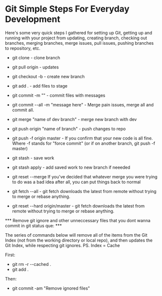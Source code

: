 
# Git Simple Steps For Everyday Development

 Here's some very quick steps I gathered for setting up Git, getting up and running with your project from updating, creating branch, checking out branches, merging branches, merge issues, pull issues, pushing branches to repository, etc.


- git clone - clone branch

- git pull origin - updates

- git checkout  -b - create new branch

- git add . - add files to stage

- git commit -m "" - commit files with messages

- git commit --all -m "message here" - Merge pain issues, merge all and commit all.

- git merge "name of dev branch" - merge new branch with dev

- git push origin "name of branch" - push changes to repo

- git push -f origin master - If you confirm that your new code is all fine. 
Where -f stands for "force commit" (or if on another branch, git push -f <repo name> master)

- git stash - save work

- git stash apply - add saved work to new branch if neeeded

- git reset --merge  If you've decided that whatever merge you were trying to do was a bad idea after all, you can put things back to normal 

- git fetch --all - git fetch downloads the latest from remote without trying to merge or rebase anything.
- git reset --hard origin/master - git fetch downloads the latest from remote without trying to merge or rebase anything.


*** Remove git ignore and other unneccessary files that you dont wanna commit in git status que: ***

The series of commands below will remove all of the items from the Git Index (not from the working directory or local repo), and then updates the Git Index, while respecting git ignores. PS. Index = Cache

First:

- git rm -r --cached . 
- git add .

Then:

- git commit -am "Remove ignored files"



